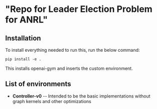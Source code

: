 # "Repo for Leader Election Problem for ANRL" 

## Installation
To install everything needed to run this, run the below command:

    pip install -e .
This installs openai-gym and inserts the custom environment.

## List of environments
 - **Controller-v0**
 -- Intended to be the basic implementations without graph kernels and other optimizations